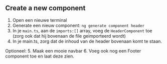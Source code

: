 ## Create a new component

1. Open een nieuwe terminal
2. Generate een nieuw component: `ng generate component header`
3. In je `main.ts`, aan de `imports:[]` array, voeg de `HeaderComponent` toe (zorg ook dat hij bovenaan de file geimporteerd wordt)
4. In je main.ts, zorg dat de inhoud van de header bovenaan komt te staan.

Optioneel:
5. Maak een mooie navbar
6. Voeg ook nog een Footer component toe en laat deze zien.